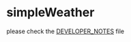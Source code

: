 # simpleWeather

please check the [DEVELOPER_NOTES](https://github.com/LuisPiresSilva/simpleWeather/blob/master/DEVELOPER_NOTES)  file